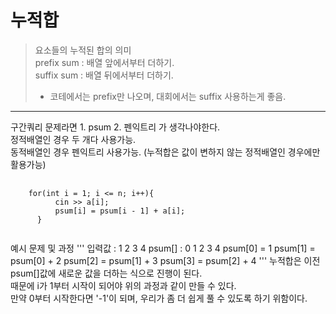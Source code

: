 # 누적합
> 요소들의 누적된 합의 의미   
> prefix sum : 배열 앞에서부터 더하기.   
> suffix sum : 배열 뒤에서부터 더하기.      
>  - 코테에서는 prefix만 나오며, 대회에서는 suffix 사용하는게 좋음.

***
구간쿼리 문제라면 1. psum  2. 펜익트리 가 생각나야한다.   
정적배열인 경우 두 개다 사용가능.   
동적배열인 경우 펜익트리 사용가능. (누적합은 값이 변하지 않는 정적배열인 경우에만 활용가능)   

<pre>
  <code>
    for(int i = 1; i <= n; i++){
		  cin >> a[i];
		  psum[i] = psum[i - 1] + a[i]; 
	  }
  </code>
</pre>   

예시 문제 및 과정
'''
입력값 : 1  2  3  4
psum[] : 0  1  2  3  4
             psum[0] = 1
             psum[1] = psum[0] + 2
             psum[2] = psum[1] + 3
             psum[3] = psum[2] + 4
'''
누적합은 이전 psum[]값에 새로운 값을 더하는 식으로 진행이 된다.   
때문에 i가 1부터 시작이 되어야 위의 과정과 같이 만들 수 있다.   
만약 0부터 시작한다면 '-1'이 되며, 우리가 좀 더 쉽게 풀 수 있도록 하기 위함이다.
